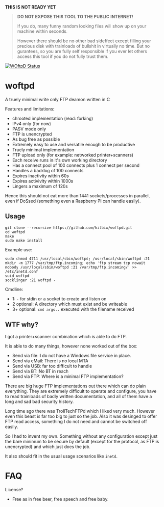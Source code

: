 **THIS IS NOT READY YET**

> **DO NOT EXPOSE THIS TOOL TO THE PUBLIC INTERNET!**
>
> If you do, many funny random looking files will show up
> on your machine within seconds.
>
> However there should be no other bad sideffect except
> filling your precious disk with trainloads of bullshit
> in virtually no time.  But no gurantees, so you are
> fully self responsible if you ever let others
> access this tool if you do not fully trust them.

[![WOftpD Status](https://api.cirrus-ci.com/github/hilbix/woftpd.svg)](https://cirrus-ci.com/github/hilbix/woftpd)


# woftpd

A truely minimal write only FTP deamon written in C

Features and limitations:

- chrooted implementation (read: forking)
- IPv4 only (for now)
- PASV mode only
- FTP is unencrypted
- As bug free as possible
- Extremely easy to use and versatile enough to be productive
- Truely minimal implementation
- FTP upload only (for example: networked printer+scanners)
- Each receive runs in it's own working directory
- Has a connect pool of 100 connects plus 1 connect per second
- Handles a backlog of 100 connects
- Expires inactivity within 60s
- Expires activivity within 1000s
- Lingers a maximum of 120s

Hence this should not eat more than 1441 sockets/processes in parallel,
even if DoSsed (something even a Raspberry PI can handle easily).


## Usage

	git clone --recursive https://github.com/hilbix/woftpd.git
	cd woftpd
	make
	sudo make install

Example use:

	sudo chmod 4711 /usr/local/sbin/woftpd; /usr/local/sbin/woftpd :21
	mkdir -m 1777 /var/tmp/ftp.incoming; echo 'ftp stream tcp nowait nobody /usr/local/sbin/woftpd :21 /var/tmp/ftp.incoming/' >> /etc/inetd.conf
	suid woftpd
	socklinger :21 woftpd -

Cmdline:

- 1: `-` for stdin or a socket to create and listen on
- 2 optional: A directory which must exist and be writeable
- 3+ optional: `cmd args..` executed with the filename received


## WTF why?

I got a printer+scanner combination which is able to do FTP.

It is able to do many things, however none worked out of the box:

- Send via file:  I do not have a Windows file service in place.
- Send via eMail: There is no local MTA
- Send via USB: far too difficult to handle
- Send via BT: No BT in reach
- Send via FTP: Where is a minimal FTP implementation?

There are big huge FTP implementations out there which can do plain everything.
They are extremely difficult to operate and configure,
you have to read trainloads of badly written documentation,
and all of them have a long and sad bad security history.

Long time ago there was TrollTechFTPd which I liked very much.
However even this beast is far too big to just so the job.
Also it was desinged to offer FTP read access,
something I do not need and cannot be switched off easily.

So I had to invent my own.  Something without any configuration
except just the bare minimum to be secure by default (except for
the protocol, as FTP is unencrypted) and which just does the job.

It also should fit in the usual usage scenarios like `inetd`.


# FAQ

License?

- Free as in free beer, free speech and free baby.

